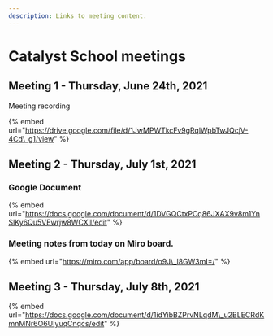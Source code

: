```yaml
---
description: Links to meeting content.
---
```


# Catalyst School meetings

## Meeting 1 - Thursday, June 24th, 2021

Meeting recording 

{% embed url="https://drive.google.com/file/d/1JwMPWTkcFv9gRqlWpbTwJQcjV-4Cd\_g1/view" %}



## Meeting 2 - Thursday, July 1st, 2021

### Google Document

{% embed url="https://docs.google.com/document/d/1DVGQCtxPCq86JXAX9v8m1YnSlKy6Qu5VEwrjw8WCXlI/edit" %}

### Meeting notes from today on Miro board.

{% embed url="https://miro.com/app/board/o9J\_l8GW3mI=/" %}



## Meeting 3 - Thursday, July 8th, 2021

{% embed url="https://docs.google.com/document/d/1idYibBZPrvNLqdM\_u2BLECRdKmnMNr6O6UIyuqCnqcs/edit" %}



